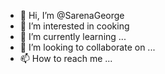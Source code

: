 - 👋 Hi, I’m @SarenaGeorge
- 👀 I’m interested in cooking
- 🌱 I’m currently learning ...
- 💞️ I’m looking to collaborate on ...
- 📫 How to reach me ...

<!---
SarenaGeorge/SarenaGeorge is a ✨ special ✨ repository because its `README.md` (this file) appears on your GitHub profile.
You can click the Preview link to take a look at your changes.
--->
